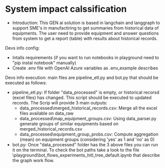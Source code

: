 # System impact calssification 

- Introduction:
This GEN ai solution is based in langchain and langgraph to support SME's in manufactiring to get summaries from historical data of equipments. 
The user need to provide equipment and answer questions from system to get a report (table) with results about historical records.

Devs info config:
* Intalls requirements (if you want to run notebooks in playground need to "pip instal notebook" manually)
* Create .env file with OpenAI Azure variables as .env_example describes

Devs info execution: main files are pipeline_etl.py and bot.py that should be executed as follows:
* pipeline_etl.py: If folder "data_processed" is empty, or historical recorsd (excel files) has changed. This script should be executed to updated records.
The Scrip will provide 3 main outputs:
    *  data_processed\merged_historical_records.csv: Merge all the excel files available on data_raw
    *  data_processed\map_equipment_groups.csv: Using data_parser.py generate groups of similar equipments based on merged_historical_records.csv
    *  data_processed\equipment_group_probs.csv: Compute aggregation (mean) on equipment groups (considering 'yes' as 1 and 'no' as 0)
* bot.py: Once "data_processed" folder has the 3 above files you can run it on the terminal. To check the bot paths take a look to the file \playground\bot_flows_experiments_hitl_tree_default.ipynb that describe the graph work flow.

